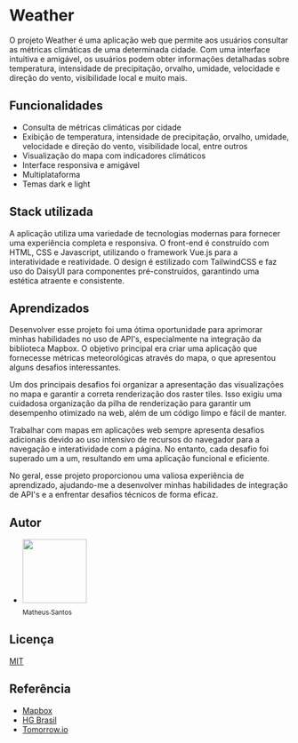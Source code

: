 
# Weather

O projeto Weather é uma aplicação web que permite aos usuários consultar as métricas climáticas de uma determinada cidade. Com uma interface intuitiva e amigável, os usuários podem obter informações detalhadas sobre temperatura, intensidade de precipitação, orvalho, umidade, velocidade e direção do vento, visibilidade local e muito mais.


## Funcionalidades

- Consulta de métricas climáticas por cidade
- Exibição de temperatura, intensidade de precipitação, orvalho, umidade, velocidade e direção do vento, visibilidade local, entre outros
- Visualização do mapa com indicadores climáticos
- Interface responsiva e amigável
- Multiplataforma
- Temas dark e light


## Stack utilizada

A aplicação utiliza uma variedade de tecnologias modernas para fornecer uma experiência completa e responsiva. O front-end é construído com HTML, CSS e Javascript, utilizando o framework Vue.js para a interatividade e reatividade. O design é estilizado com TailwindCSS e faz uso do DaisyUI para componentes pré-construídos, garantindo uma estética atraente e consistente. 


## Aprendizados

Desenvolver esse projeto foi uma ótima oportunidade para aprimorar minhas habilidades no uso de API's, especialmente na integração da biblioteca Mapbox. O objetivo principal era criar uma aplicação que fornecesse métricas meteorológicas através do mapa, o que apresentou alguns desafios interessantes.

Um dos principais desafios foi organizar a apresentação das visualizações no mapa e garantir a correta renderização dos raster tiles. Isso exigiu uma cuidadosa organização da pilha de renderização para garantir um desempenho otimizado na web, além de um código limpo e fácil de manter.

Trabalhar com mapas em aplicações web sempre apresenta desafios adicionais devido ao uso intensivo de recursos do navegador para a navegação e interatividade com a página. No entanto, cada desafio foi superado um a um, resultando em uma aplicação funcional e eficiente.

No geral, esse projeto proporcionou uma valiosa experiência de aprendizado, ajudando-me a desenvolver minhas habilidades de integração de API's e a enfrentar desafios técnicos de forma eficaz.
## Autor

- [<img loading="lazy" src="https://avatars.githubusercontent.com/u/83350374?v=4" width=115><br><sub>Matheus Santos</sub>](https://github.com/bigmathdev)
## Licença

[MIT](https://choosealicense.com/licenses/mit/)


## Referência

 - [Mapbox](https://docs.mapbox.com/mapbox-gl-js/guides)
 - [HG Brasil](https://hgbrasil.com/status/weather)
 - [Tomorrow.io](https://docs.tomorrow.io/reference/welcome?_gl=1*a8mdye*_gcl_au*Mzk5MDA2MTYuMTcxMDM1NjcyOA..)
